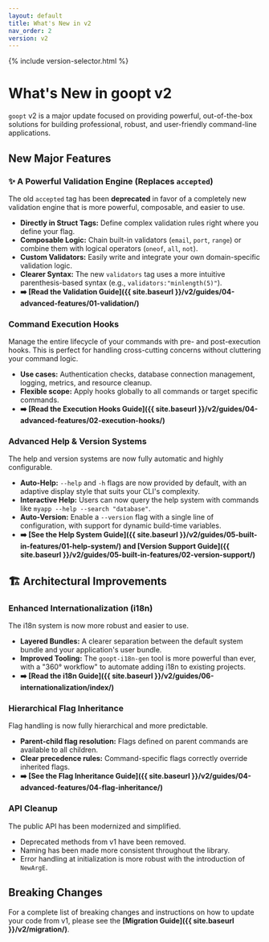 ```yaml
---
layout: default
title: What's New in v2
nav_order: 2
version: v2
---
```


{% include version-selector.html %}

# What's New in goopt v2

`goopt` v2 is a major update focused on providing powerful, out-of-the-box solutions for building professional, robust, and user-friendly command-line applications.

## New Major Features

### ✨ A Powerful Validation Engine (Replaces `accepted`)
The old `accepted` tag has been **deprecated** in favor of a completely new validation engine that is more powerful, composable, and easier to use.

- **Directly in Struct Tags:** Define complex validation rules right where you define your flag.
- **Composable Logic:** Chain built-in validators (`email`, `port`, `range`) or combine them with logical operators (`oneof`, `all`, `not`).
- **Custom Validators:** Easily write and integrate your own domain-specific validation logic.
- **Clearer Syntax:** The new `validators` tag uses a more intuitive parenthesis-based syntax (e.g., `validators:"minlength(5)"`).
- **➡️ [Read the Validation Guide]({{ site.baseurl }}/v2/guides/04-advanced-features/01-validation/)**

### Command Execution Hooks
Manage the entire lifecycle of your commands with pre- and post-execution hooks. This is perfect for handling cross-cutting concerns without cluttering your command logic.
- **Use cases:** Authentication checks, database connection management, logging, metrics, and resource cleanup.
- **Flexible scope:** Apply hooks globally to all commands or target specific commands.
- **➡️ [Read the Execution Hooks Guide]({{ site.baseurl }}/v2/guides/04-advanced-features/02-execution-hooks/)**

### Advanced Help & Version Systems
The help and version systems are now fully automatic and highly configurable.
- **Auto-Help:** `--help` and `-h` flags are now provided by default, with an adaptive display style that suits your CLI's complexity.
- **Interactive Help:** Users can now query the help system with commands like `myapp --help --search "database"`.
- **Auto-Version:** Enable a `--version` flag with a single line of configuration, with support for dynamic build-time variables.
- **➡️ [See the Help System Guide]({{ site.baseurl }}/v2/guides/05-built-in-features/01-help-system/) and [Version Support Guide]({{ site.baseurl }}/v2/guides/05-built-in-features/02-version-support/)**

## 🏗️ Architectural Improvements

### Enhanced Internationalization (i18n)
The i18n system is now more robust and easier to use.
- **Layered Bundles:** A clearer separation between the default system bundle and your application's user bundle.
- **Improved Tooling:** The `goopt-i18n-gen` tool is more powerful than ever, with a "360° workflow" to automate adding i18n to existing projects.
- **➡️ [Read the i18n Guide]({{ site.baseurl }}/v2/guides/06-internationalization/index/)**

### Hierarchical Flag Inheritance
Flag handling is now fully hierarchical and more predictable.
- **Parent-child flag resolution:** Flags defined on parent commands are available to all children.
- **Clear precedence rules:** Command-specific flags correctly override inherited flags.
- **➡️ [See the Flag Inheritance Guide]({{ site.baseurl }}/v2/guides/04-advanced-features/04-flag-inheritance/)**

### API Cleanup
The public API has been modernized and simplified.
- Deprecated methods from v1 have been removed.
- Naming has been made more consistent throughout the library.
- Error handling at initialization is more robust with the introduction of `NewArgE`.

## Breaking Changes

For a complete list of breaking changes and instructions on how to update your code from v1, please see the **[Migration Guide]({{ site.baseurl }}/v2/migration/)**.